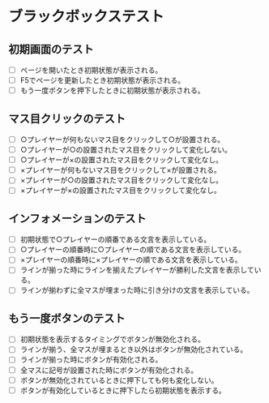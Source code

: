 # ブラックボックステスト

## 初期画面のテスト

- [ ] ページを開いたとき初期状態が表示される。
- [ ] F5でページを更新したとき初期状態が表示される。
- [ ] もう一度ボタンを押下したときに初期状態が表示される。

## マス目クリックのテスト

- [ ] ○プレイヤーが何もないマス目をクリックして○が設置される。
- [ ] ○プレイヤーが○の設置されたマス目をクリックして変化しない。
- [ ] ○プレイヤーが×の設置されたマス目をクリックして変化なし。
- [ ] ×プレイヤーが何もないマス目をクリックして×が設置される。
- [ ] ×プレイヤーが○の設置されたマス目をクリックして変化なし。
- [ ] ×プレイヤーが×の設置されたマス目をクリックして変化なし。

## インフォメーションのテスト

- [ ] 初期状態で○プレイヤーの順番である文言を表示している。
- [ ] ○プレイヤーの順番時に○プレイヤーの順である文言を表示している。
- [ ] ×プレイヤーの順番時に×プレイヤーの順である文言を表示している。
- [ ] ラインが揃った時にラインを揃えたプレイヤーが勝利した文言を表示している。
- [ ] ラインが揃わずに全マスが埋まった時に引き分けの文言を表示している。

## もう一度ボタンのテスト

- [ ] 初期状態を表示するタイミングでボタンが無効化される。
- [ ] ラインが揃う、全マスが埋まるとき以外はボタンが無効化されている。
- [ ] ラインが揃った時にボタンが有効化される。
- [ ] 全マスに記号が設置された時にボタンが有効化される。
- [ ] ボタンが無効化されているときに押下しても何も変化しない。
- [ ] ボタンが有効化しているときに押下したら初期状態を表示する。
